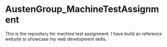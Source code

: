# AustenGroup_MachineTestAssignment
This is the repository for machine test assignment. I have build an reference website to showcase my web  development skills.
